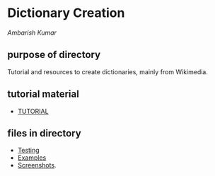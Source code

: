 # Dictionary Creation

*Ambarish Kumar*

## purpose of directory 

Tutorial and resources to create dictionaries, mainly from Wikimedia.

## tutorial material

* [TUTORIAL](TUTORIAL_TEMPLATE.md)

## files in directory

* [Testing](TESTS.md)
* [Examples](EXAMPLES.md)
* [Screenshots](.assets/).








